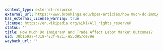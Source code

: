```yaml
---
content_type: external-resource
external_url: https://www.brookings.edu/bpea-articles/how-much-do-immigration-and-trade-affect-labor-market-outcomes/
has_external_license_warning: true
license: https://en.wikipedia.org/wiki/All_rights_reserved
status: ''
title: How Much Do Immigrant and Trade Affect Labor Market Outcomes?
uid: 38b159a7-4319-483f-9211-e55d957ce79e
wayback_url: ''
---
```

